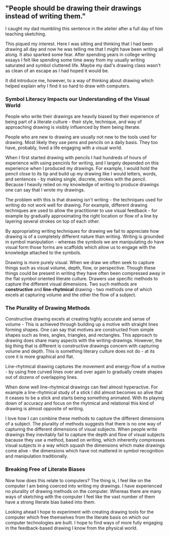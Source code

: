 ## "People should be drawing their drawings instead of writing them." 

I caught my dad mumbling this sentence in the atelier after a full day of him teaching sketching. 

This piqued my interest. Here I was sitting and thinking that I had been drawing all day and now he was telling me that I might have been writing all along. It also sparked some fear. After spending years in college writing essays I felt like spending some time away from my usually writing saturated and symbol cluttered life. Maybe my dad's drawing class wasn't as clean of an escape as I had hoped it would be.

It did introduce me, however, to a way of thinking about drawing which helped explain why I find it so hard to draw with computers.

### Symbol Literacy Impacts our Understanding of the Visual World

People who write their drawings are heavily biased by their experience of being part of a literate culture - their style, technique, and way of approaching drawing is visibly influenced by them being literate.

People who are new to drawing are usually not new to the tools used for drawing. Most likely they use pens and pencils on a daily basis. They too have, probably, lived a life engaging with a visual world.

When I first started drawing with pencils I had hundreds of hours of experience with using pencinls for writing, and I largely depended on this experience when I produced my drawings. For example, I would hold the pencil close to its tip and build up my drawing like I would letters, words, and sentences - by making single, discrete, strokes with the pencil. Because I heavily relied on my knowledge of writing to produce drawings one can say that I wrote my drawings.

The problem with this is that drawing isn't writing - the techniques used for writing do not work well for drawing. For example, different drawing techniques are used to allow the practitioner to use visual feedback - for example by gradually approximating the right location or flow of a line by layering several strokes on top of each other.

By appropriating writing techniques for drawing we fail to appreciate how drawing is of a completely different nature than writing. Writing is grounded in symbol manipulation - whereas the symbols we are manipulating do have visual form those forms are scaffolds which allow us to engage with the knowledge attached to the symbols.

Drawing is more purely visual. When we draw we often seek to capture things such as visual volume, depth, flow, or perspective. Though these things could be present in writing they have often been compressed away in the flat symbol oriented literate culture. Drawers use specific methods to capture the different visual dimensions. Two such methods are **constructive** and **line-rhytmical** drawing - two methods one of which excels at capturing volume and the other the flow of a subject.

### The Plurality of Drawing Methods

Constructive drawing excels at creating highly accurate and sense of volume - This is achieved through building up a motive with straight lines forming shapes. One can say that motives are constructed from simple shapes such as lines, angles, triangles, and rectangles. This approach to drawing does share many aspects with the writing-drawings. However, the big thing that is different is constructive drawings concern with capturing volume and depth. This is something literary culture does not do - at its core it is more graphical and flat.

Line-rhytmical drawing captures the movement and energy-flow of a motive - by using free curved lines over and over again to gradually create shapes out of dozens of overlapping lines.

When done well line-rhytmical drawings can feel almost hyperactive. For example a line-rhytmical study of a stick I did almost becomes so alive that it ceases to be a stick and starts being something animated. With its playing down of accuracy and focus on the rhytmical and relational this kind of drawing is almost opposite of writing.

I love how I can combine these methods to capture the different dimensions of a subject. The plurality of methods suggests that there is no one way of capturing the different dimensions of visual subjects. When people write drawings they inevitably fail to capture the depth and flow of visual subjects bacause they use a method, based on writing, which inherently compresses visual subjects in a way which squash the dimensions which make drawings come alive - the dimensions which have not mattered in symbol recognition and manipulation traditionally.

### Breaking Free of Literate Biases

Now how does this relate to computers? The thing is, I feel like on the computer I am being coerced into writing my drawings. I have experienced no plurality of drawing methods on the computer. Whereas there are many ways of sketching with the computer I feel like the vast number of them have a strong literate bias baked into them.

Looking ahead I hope to experiment with creating drawing tools for the computer which free themselves from the literate basis on which our computer technologies are built. I hope to find ways of more fully engaging in the feedback-based drawing I know from the physical world.
